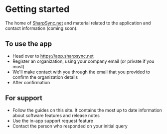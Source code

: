 # Getting started

The home of [SharpSync.net](https://sharpsync.net) and material related to the application and contact information (coming soon).

## To use the app
* Head over to https://app.sharpsync.net  
* Register an organization, using your company email (or private if you must)
* We'll make contact with you through the email that you provided to confirm the organization details
* After confirmation

## For support
* Follow the guides on this site. It contains the most up to date information about software features and release notes
* Use the in-app support request feature
* Contact the person who responded on your initial query
